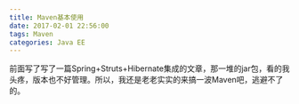 ```yaml
---
title: Maven基本使用
date: 2017-02-01 22:56:00
tags: Maven
categories: Java EE
---
```


前面写了写了一篇Spring+Struts+Hibernate集成的文章，那一堆的jar包，看的我头疼，版本也不好管理。所以，我还是老老实实的来搞一波Maven吧，逃避不了的。